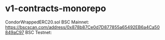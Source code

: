 # v1-contracts-monorepo

CondorWrappedERC20.sol
BSC Mainnet: https://bscscan.com/address/0x878b87Ce0d7D877855a65492EB6a4Ca50849aC97
BSC Testnet: 
